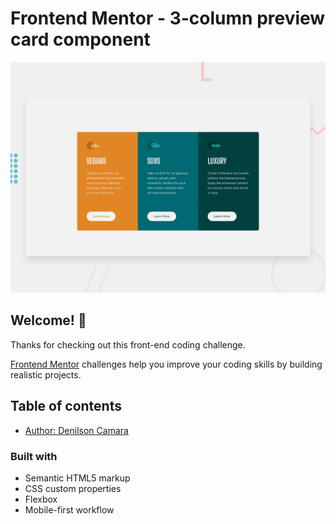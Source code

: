 # Frontend Mentor - 3-column preview card component

![Design preview for the 3-column preview card component coding challenge](./design/desktop-preview.jpg)

## Welcome! 👋

Thanks for checking out this front-end coding challenge.

[Frontend Mentor](https://www.frontendmentor.io) challenges help you improve your coding skills by building realistic projects.

## Table of contents

- [Author: Denilson Camara](https://www.linkedin.com/in/denilson-camara/)

### Built with

- Semantic HTML5 markup
- CSS custom properties
- Flexbox
- Mobile-first workflow